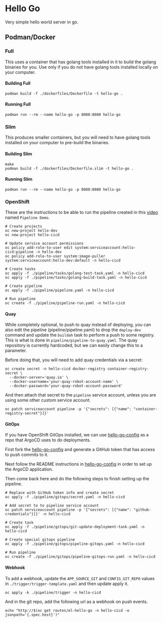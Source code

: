 # Hello Go

Very simple hello world server in go.

## Podman/Docker

### Full

This uses a container that has golang tools installed in it to build the golang
binaries for you.  Use only if you do not have golang tools installed locally
on your computer.

#### Building Full

```shell
podman build -f ./dockerfiles/Dockerfile -t hello-go .
```

#### Running Full

```shell
podman run --rm --name hello-go -p 8080:8080 hello-go
```

### Slim

This produces smaller containers, but you will need to have golang tools
installed on your computer to pre-build the binaries.

#### Building Slim

```shell
make
podman build -f ./dockerfiles/Dockerfile.slim -t hello-go .
```

#### Running Slim

```shell
podman run --rm --name hello-go -p 8080:8080 hello-go
```

### OpenShift

These are the instructions to be able to run the pipeline created in this
[video](https://people.redhat.com/~jkeam/#/pipelines) named `Pipeline Demo`.

```shell
# Create projects
oc new-project hello-dev
oc new-project hello-cicd

# Update service account permissions
oc policy add-role-to-user edit system:serviceaccount:hello-cicd:pipeline -n hello-dev
oc policy add-role-to-user system:image-puller system:serviceaccount:hello-dev:default -n hello-cicd

# Create tasks
oc apply -f ./pipeline/tasks/golang-test-task.yaml -n hello-cicd
oc apply -f ./pipeline/tasks/golang-build-task.yaml -n hello-cicd

# Create pipeline
oc apply -f ./pipeline/pipeline.yaml -n hello-cicd

# Run pipeline
oc create -f ./pipeline/pipeline-run.yaml -n hello-cicd
```

#### Quay

While completely optional, to push to quay instead of deploying, you can also edit the pipeline
(pipeline/pipeline.yaml) to drop the `deploy-dev` command and update the `buildah`
task to perform a push to some registry.  This is what is done in
`pipeline/pipeline-to-quay.yaml`.  The quay repository is currently hardcoded,
but we can easily change this to a parameter.

Before doing that, you will need to add quay credentials via a secret:

```shell
oc create secret -n hello-cicd docker-registry container-registry-secret \
  --docker-server='quay.io' \
  --docker-username='your-quay-robot-account-name' \
  --docker-password='your-quay-robot-account-password'
```

And then attach that secret to the `pipeline` service account, unless you are
using some other custom service account.

```shell
oc patch serviceaccount pipeline -p '{"secrets": [{"name": "container-registry-secret"}]}'
```

#### GitOps

If you have OpenShift GitOps installed, we can use [hello-go-config](https://github.com/jkeam/hello-go-config) as a repo that ArgoCD uses to do deployments.

First fork the [hello-go-config](https://github.com/jkeam/hello-go-config) and generate a GitHub token that has access to push commits to it.

Next follow the README instructions in [hello-go-config](https://github.com/jkeam/hello-go-config) in order to set up the ArgoCD application.

Then come back here and do the following steps to finish setting up the pipeline.

```shell
# Replace with GitHub token info and create secret
oc apply -f ./pipeline/gitops/secret.yaml -n hello-cicd

# Add secret to to pipeline service account
oc patch serviceaccount pipeline -p '{"secrets": [{"name": "github-credentials"}]}' -n hello-cicd

# Create task
oc apply -f ./pipeline/gitops/git-update-deployment-task.yaml -n hello-cicd

# Create special gitops pipeline
oc apply -f ./pipeline/gitops/pipeline-gitops.yaml -n hello-cicd

# Run pipeline
oc create -f ./pipeline/gitops/pipeline-gitops-run.yaml -n hello-cicd
```

#### Webhook

To add a webhook, update the `APP_SOURCE_GIT` and `CONFIG_GIT_REPO` values in `./trigger/trigger-template.yaml` and then update apply it.

```shell
oc apply -k ./pipeline/trigger -n hello-cicd
```

And in the git repo, add the following url as a webhook on push events.

```shell
echo "http://$(oc get routes/el-hello-go -n hello-cicd -o jsonpath='{.spec.host}')"
```
